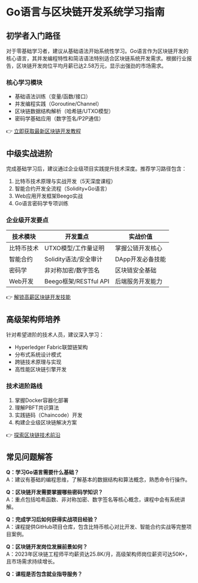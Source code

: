 # Go语言与区块链开发系统学习指南

## 初学者入门路径

对于零基础学习者，建议从基础语法开始系统性学习。Go语言作为区块链开发的核心语言，其并发编程特性和简洁语法特别适合区块链系统开发需求。根据行业报告，区块链开发岗位平均月薪已达2.58万元，显示出强劲的市场需求。

### 核心学习模块
- 基础语法训练（变量/函数/接口）
- 并发编程实践（Goroutine/Channel）
- 区块链数据结构解析（哈希链/UTXO模型）
- 密码学基础应用（数字签名/P2P通信）

👉 [立即获取最新区块链开发教程](https://bit.ly/okx_welcome)

## 中级实战进阶

完成基础学习后，建议通过企业级项目实践提升技术深度。推荐学习路径包含：
1. 比特币技术原理与实战开发（5天深度课程）
2. 智能合约开发全流程（Solidity+Go语言）
3. Web应用开发框架Beego实战
4. Go语言密码学专项训练

### 企业级开发要点
| 技术模块 | 开发重点 | 实战价值 |
|---------|----------|----------|
| 比特币技术 | UTXO模型/工作量证明 | 掌握公链开发核心 |
| 智能合约 | Solidity语法/安全审计 | DApp开发必备技能 |
| 密码学 | 非对称加密/数字签名 | 区块链安全基础 |
| Web开发 | Beego框架/RESTful API | 后端服务开发能力 |

👉 [解锁高薪区块链开发技能](https://bit.ly/okx_welcome)

## 高级架构师培养

针对希望进阶的技术人员，建议深入学习：
- Hyperledger Fabric联盟链架构
- 分布式系统设计模式
- 跨链技术原理与实现
- 高性能区块链引擎开发

### 技术进阶路线
1. 掌握Docker容器化部署
2. 理解PBFT共识算法
3. 实践链码（Chaincode）开发
4. 构建企业级区块链解决方案

👉 [探索区块链技术前沿](https://bit.ly/okx_welcome)

## 常见问题解答

**Q：学习Go语言需要什么基础？**  
A：建议有基础的编程思维，了解基本的数据结构和算法概念，熟悉命令行操作。

**Q：区块链开发需要掌握哪些密码学知识？**  
A：重点包括哈希函数、非对称加密、数字签名等核心概念，课程中会有系统讲解。

**Q：完成学习后如何获得实战项目经验？**  
A：课程提供GitHub项目仓库，包含比特币核心对比开发、智能合约实战等完整项目案例。

**Q：区块链开发岗位发展前景如何？**  
A：2023年区块链工程师平均薪资达25.8K/月，高级架构师岗位薪资可达50K+，且市场需求持续增长。

**Q：课程是否包含就业指导服务？**  
